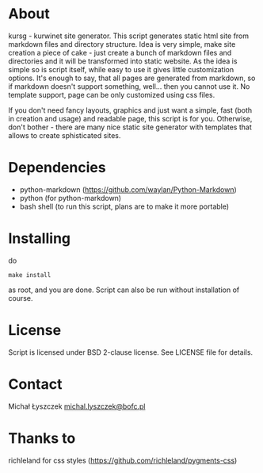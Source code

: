 About
=====

kursg - kurwinet site generator. This script generates static html site from
markdown files and directory structure. Idea is very simple, make site creation
a piece of cake - just create a bunch of markdown files and directories and it
will be transformed into static website. As the idea is simple so is script
itself, while easy to use it gives little customization options. It's enough to
say, that all pages are generated from markdown, so if markdown doesn't support
something, well... then you cannot use it. No template support, page can be only
customized using css files.

If you don't need fancy layouts, graphics and just want a simple, fast (both in
creation and usage) and readable page, this script is for you. Otherwise, don't
bother - there are many nice static site generator with templates that allows to
create sphisticated sites.

Dependencies
============

  * python-markdown (https://github.com/waylan/Python-Markdown)
  * python (for python-markdown)
  * bash shell (to run this script, plans are to make it more portable)

Installing
==========

do

~~~{.sh}
make install
~~~

as root, and you are done. Script can also be run without installation of
course.

License
=======

Script is licensed under BSD 2-clause license. See LICENSE file for details.

Contact
=======

Michał Łyszczek <michal.lyszczek@bofc.pl>

Thanks to
=========

richleland for css styles (https://github.com/richleland/pygments-css)
